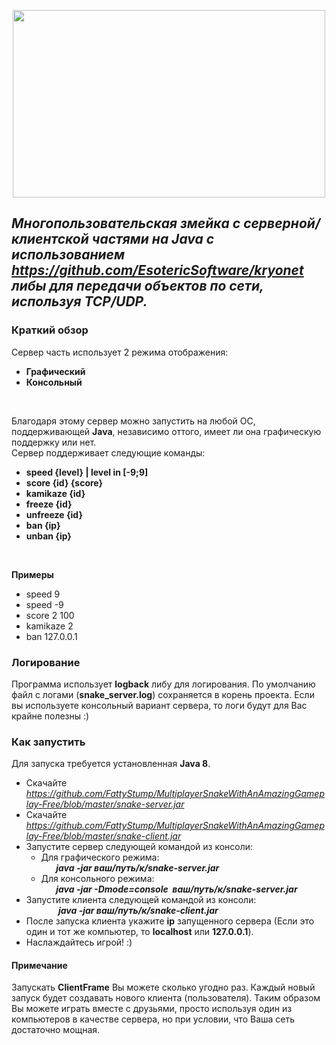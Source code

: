 <p align="center"><img width="500" height="300" src="https://cloud.githubusercontent.com/assets/15519803/25315795/c3052110-2863-11e7-8bce-31c9f6d9a656.jpg"></p>

## *Многопользовательская змейка с серверной/клиентской частями на Java c использованием https://github.com/EsotericSoftware/kryonet либы для передачи объектов по сети, используя TCP/UDP.<br/>*
### Краткий обзор
Сервер часть использует 2 режима отображения:
* **Графический**
* **Консольный**
<br/>

Благодаря этому сервер можно запустить на любой ОС, поддерживающей **Java**, независимо оттого, имеет ли она графическую поддержку или нет.<br/>
Сервер поддерживает следующие команды:
* **speed {level} | level in [-9;9]**
* **score {id} {score}**
* **kamikaze {id}**
* **freeze {id}**
* **unfreeze {id}**
* **ban {ip}**
* **unban {ip}**
<br/>

**Примеры**
* speed 9
* speed -9
* score 2 100
* kamikaze 2
* ban 127.0.0.1

### Логирование
Программа использует **logback** либу для логирования. По умолчанию файл с логами (**snake_server.log**) сохраняется в корень проекта. Если вы используете консольный вариант сервера, то логи будут для Вас крайне полезны :)

### Как запустить
Для запуска требуется установленная **Java 8**. 
* Скачайте _https://github.com/FattyStump/MultiplayerSnakeWithAnAmazingGameplay-Free/blob/master/snake-server.jar_
* Скачайте _https://github.com/FattyStump/MultiplayerSnakeWithAnAmazingGameplay-Free/blob/master/snake-client.jar_
* Запустите сервер следующей командой из консоли:
  - Для графического режима:<br>
&nbsp;&nbsp;&nbsp;&nbsp;&nbsp;&nbsp;**_java -jar ваш/путь/к/snake-server.jar_**
  - Для консольного режима:<br>
&nbsp;&nbsp;&nbsp;&nbsp;&nbsp;&nbsp;**_java -jar -Dmode=console &nbsp;ваш/путь/к/snake-server.jar_**
* Запустите клиента следующей командой из консоли:<br>
&nbsp;&nbsp;&nbsp;&nbsp;&nbsp;&nbsp;&nbsp;&nbsp;&nbsp;&nbsp;&nbsp;&nbsp;&nbsp;**_java -jar ваш/путь/к/snake-client.jar_**
* После запуска клиента укажите **ip** запущенного сервера (Если это один и тот же компьютер, то **localhost** или **127.0.0.1**). 
* Наслаждайтесь игрой! :)

#### Примечание
Запускать **ClientFrame** Вы можете сколько угодно раз. Каждый новый запуск будет создавать нового клиента (пользователя). Таким образом Вы можете играть вместе с друзьями, просто используя один из компьютеров в качестве сервера, но при условии, что Ваша сеть достаточно мощная.

